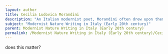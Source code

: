 ```yaml
---
layout: author
title: Cecilia Ludovica Morandini
description: "An Italian modernist poet, Morandini often drew upon themes of nature in her work. Her poems showcase the interplay between her inner self and the external natural environment."
subject: "Modernist Nature Writing in Italy (Early 20th century)"
parent: Modernist Nature Writing in Italy (Early 20th century)
permalink: /Modernist Nature Writing in Italy (Early 20th century)/Cecilia Ludovica Morandini/
---
```


does this matter?

